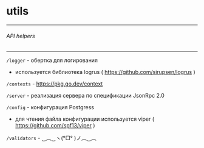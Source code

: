 # utils

----
###### API helpers

----


`/logger` - обертка для логирования
  - используется библиотека logrus ( https://github.com/sirupsen/logrus )

`/contexts` - https://pkg.go.dev/context

`/server` - реализация сервера по спецификации JsonRpc 2.0

`/config` - конфигурация Postgress
  - для чтения файла конфигурации используется viper ( https://github.com/spf13/viper )

`/validators` - ‿︵‿ヽ(°□° )ノ︵‿︵


